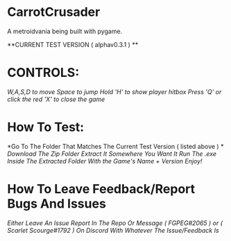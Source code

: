 # CarrotCrusader
A metroidvania being built with pygame.

**CURRENT TEST VERSION  ( alphav0.3.1 )  **

# CONTROLS:
*W,A,S,D to move*
*Space to jump*
*Hold 'H' to show player hitbox*
*Press 'Q' or click the red 'X' to close the game*


# How To Test:
*Go To The Folder That Matches The Current Test Version ( listed above ) *
*Download The Zip Folder*
*Extract It Somewhere You Want It*
*Run The .exe Inside The Extracted Folder With the Game's Name + Version*
*Enjoy!*

# How To Leave Feedback/Report Bugs And Issues
*Either Leave An Issue Report In The Repo Or Message ( FGPEG#2065 ) or ( Scarlet Scourge#1792 ) On Discord With Whatever The Issue/Feedback Is*
